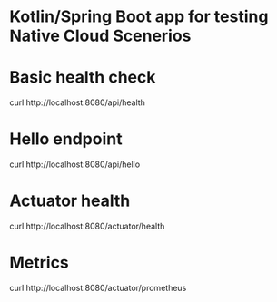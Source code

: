 # Kotlin/Spring Boot app for testing Native Cloud Scenerios

# Basic health check
curl http://localhost:8080/api/health

# Hello endpoint
curl http://localhost:8080/api/hello

# Actuator health
curl http://localhost:8080/actuator/health

# Metrics
curl http://localhost:8080/actuator/prometheus
